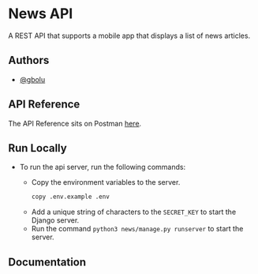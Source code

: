 
# News API

A REST API that supports a mobile app that displays a list of news articles.


## Authors

- [@gbolu](https://www.github.com/gbolu)
## API Reference

The API Reference sits on Postman [here](https://documenter.getpostman.com/view/9903130/2s935oN4tM).


## Run Locally

- To run the api server, run the following commands:

   -  Copy the environment variables to the server.
      ```bash
      copy .env.example .env
      ```
   - Add a unique string of characters to the `SECRET_KEY` to start the Django server.
   - Run the command `python3 news/manage.py runserver` to start the server.
## Documentation
